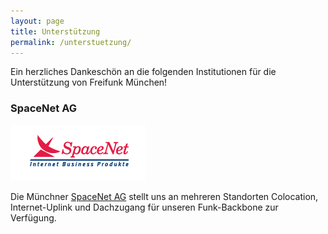 ```yaml
---
layout: page
title: Unterstützung
permalink: /unterstuetzung/
---
```


Ein herzliches Dankeschön an die folgenden Institutionen für die Unterstützung
von Freifunk München!

### SpaceNet AG

![spaceet](/assets/unterstuetzung/logo_spacenet.png)

Die Münchner [SpaceNet AG][spacenet] stellt uns an mehreren Standorten
Colocation, Internet-Uplink und Dachzugang für unseren Funk-Backbone
zur Verfügung.

[spacenet]: https://www.space.net/
[kontakt]: /kontakt/
